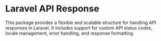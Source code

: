 # Laravel API Response

This package provides a flexible and scalable structure for handling API responses in Laravel. It includes support for custom API status codes, locale management, error handling, and response formatting.
